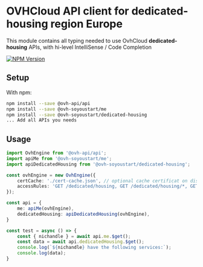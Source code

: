 # OVHCloud API client for **dedicated-housing** region Europe

This module contains all typing needed to use OvhCloud **dedicated-housing** APIs, with hi-level IntelliSense / Code Completion

[![NPM Version](https://img.shields.io/npm/v/@ovh-soyoustart/dedicated-housing.svg?style=flat)](https://www.npmjs.org/package/@ovh-soyoustart/dedicated-housing)

## Setup

With npm:

```bash
npm install --save @ovh-api/api
npm install --save @ovh-soyoustart/me
npm install --save @ovh-soyoustart/dedicated-housing
... Add all APIs you needs
```

## Usage

```typescript
import OvhEngine from '@ovh-api/api';
import apiMe from '@ovh-soyoustart/me';
import apiDedicatedHousing from '@ovh-soyoustart/dedicated-housing';

const ovhEngine = new OvhEngine({ 
    certCache: './cert-cache.json', // optional cache certificat on disk.
    accessRules: 'GET /dedicated/housing, GET /dedicated/housing/*, GET /me', // optional limit the requested privileges.
});

const api = {
    me: apiMe(ovhEngine),
    dedicatedHousing: apiDedicatedHousing(ovhEngine),
}

const test = async () => {
    const { nichandle } = await api.me.$get();
    const data = await api.dedicatedHousing.$get();
    console.log(`${nichandle} have the following services:`);
    console.log(data);
}
```
